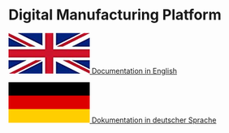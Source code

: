 # Digital Manufacturing Platform

[![English](./.attachments/en.jpg) Documentation in English](./en/index.md)

[![Deutsch](./.attachments/de.png) Dokumentation in deutscher Sprache](./de/index.md)
